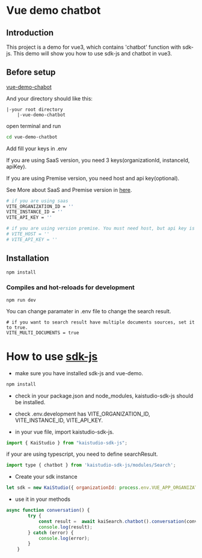 # Vue demo chatbot

## Introduction
This project is a demo for vue3, which contains 'chatbot' function with sdk-js. This demo will show you how to use sdk-js and chatbot in vue3.

## Before setup
[vue-demo-chabot](https://github.com/k-ai-Documentation/vue-demo-chatbot)

And your directory should like this:
```
|-your root directory
    |-vue-demo-chatbot
```
open terminal and run
```bash
cd vue-demo-chatbot
```
Add fill your keys in .env

If you are using SaaS version, you need 3 keys(organizationId, instanceId, apiKey).

If you are using Premise version, you need host and api key(optional).

See More about SaaS and Premise version in [here](https://github.com/k-ai-Documentation/sdk-js#usage-guide).

```bash
# if you are using saas 
VITE_ORGANIZATION_ID = ''
VITE_INSTANCE_ID = ''
VITE_API_KEY = ''

# if you are using version premise. You must need host, but api key is optional, depends on your enterprise settings. 
# VITE_HOST = ''
# VITE_API_KEY = ''
```


## Installation
```bash
npm install
```

### Compiles and hot-reloads for development
```
npm run dev
```
You can change paramater in .env file to change the search result.
```
# if you want to search result have multiple documents sources, set it to true.
VITE_MULTI_DOCUMENTS = true 
```


# How to use [sdk-js](https://github.com/k-ai-Documentation/sdk-js/tree/version2.0)

+ make sure you have installed sdk-js and vue-demo.
```bash
npm install
```
+ check in your package.json and node_modules, kaistudio-sdk-js should be installed.

+ check .env.development has VITE_ORGANIZATION_ID, VITE_INSTANCE_ID, VITE_API_KEY.

+ in your vue file, import kaistudio-sdk-js.
```js
import { KaiStudio } from "kaistudio-sdk-js";
```
if your are using typescript, you need to define searchResult.
```js
import type { chatbot } from 'kaistudio-sdk-js/modules/Search';
```
+ Create your sdk instance
````js
let sdk = new KaiStudio({ organizationId: process.env.VUE_APP_ORGANIZATION_ID , instanceId: process.env.VUE_APP_INSTANCE_ID, apiKey: process.env.VUE_APP_API_KEY });
````

+ use it in your methods
```js
async function conversation() {
        try {
            const result =  await kaiSearch.chatbot().conversation(conversationId.value, userMessageTemp.value, multiDocuments, "your_user_id")
            console.log(result);
        } catch (error) {
            console.log(error);
        }
    }
```
